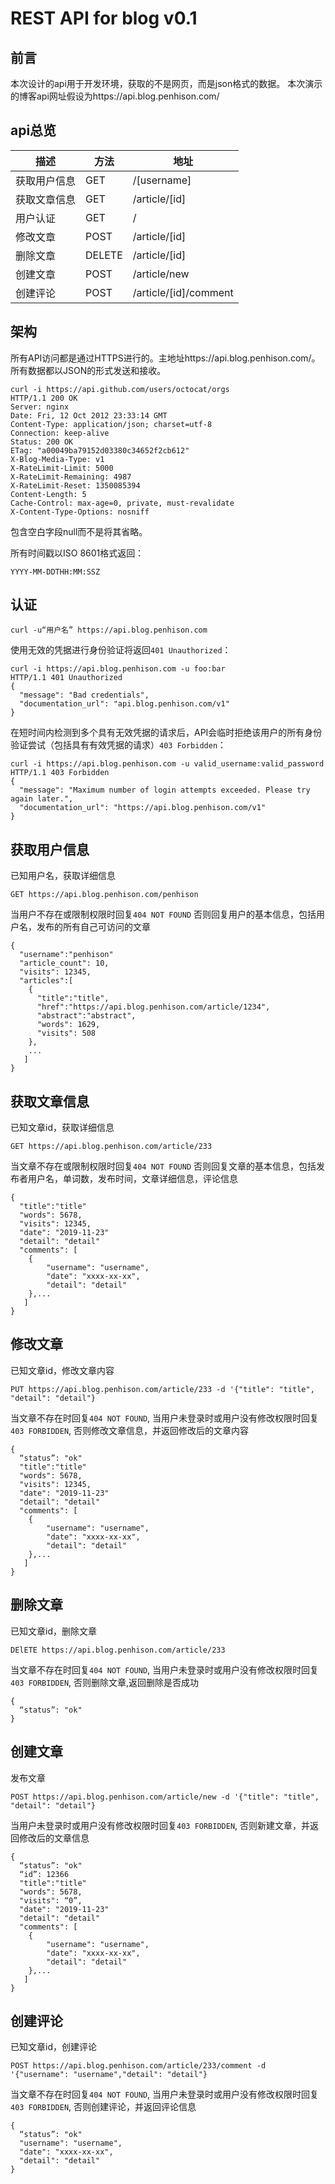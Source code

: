 # REST API for blog v0.1

## 前言
本次设计的api用于开发环境，获取的不是网页，而是json格式的数据。
本次演示的博客api网址假设为https://api.blog.penhison.com/

## api总览
|描述|方法|地址|
|-|-|-|
|获取用户信息|GET|/[username]|
|获取文章信息|GET|/article/[id]|
|用户认证|GET|/|
|修改文章|POST|/article/[id]|
|删除文章|DELETE|/article/[id]|
|创建文章|POST|/article/new|
|创建评论|POST|/article/[id]/comment|

## 架构
所有API访问都是通过HTTPS进行的。主地址https://api.blog.penhison.com/。所有数据都以JSON的形式发送和接收。

```
curl -i https://api.github.com/users/octocat/orgs
HTTP/1.1 200 OK
Server: nginx
Date: Fri, 12 Oct 2012 23:33:14 GMT
Content-Type: application/json; charset=utf-8
Connection: keep-alive
Status: 200 OK
ETag: "a00049ba79152d03380c34652f2cb612"
X-Blog-Media-Type: v1
X-RateLimit-Limit: 5000
X-RateLimit-Remaining: 4987
X-RateLimit-Reset: 1350085394
Content-Length: 5
Cache-Control: max-age=0, private, must-revalidate
X-Content-Type-Options: nosniff
```
包含空白字段null而不是将其省略。

所有时间戳以ISO 8601格式返回：
```
YYYY-MM-DDTHH:MM:SSZ
```

## 认证
```
curl -u“用户名” https://api.blog.penhison.com
```
使用无效的凭据进行身份验证将返回`401 Unauthorized`：
```
curl -i https://api.blog.penhison.com -u foo:bar
HTTP/1.1 401 Unauthorized
{
  "message": "Bad credentials",
  "documentation_url": "api.blog.penhison.com/v1"
}
```


在短时间内检测到多个具有无效凭据的请求后，API会临时拒绝该用户的所有身份验证尝试（包括具有有效凭据的请求）`403 Forbidden`：
```
curl -i https://api.blog.penhison.com -u valid_username:valid_password
HTTP/1.1 403 Forbidden
{
  "message": "Maximum number of login attempts exceeded. Please try again later.",
  "documentation_url": "https://api.blog.penhison.com/v1"
}
```

## 获取用户信息
已知用户名，获取详细信息
```
GET https://api.blog.penhison.com/penhison
```
当用户不存在或限制权限时回复`404 NOT FOUND`
否则回复用户的基本信息，包括用户名，发布的所有自己可访问的文章
```
{
  "username":"penhison"
  "article_count": 10,
  "visits": 12345,
  "articles":[
    {
      "title":"title",
      "href":"https://api.blog.penhison.com/article/1234",
      "abstract":"abstract",
      "words": 1629,
      "visits": 508
    },
	...
   ]
}

```

## 获取文章信息
已知文章id，获取详细信息
```
GET https://api.blog.penhison.com/article/233
```
当文章不存在或限制权限时回复`404 NOT FOUND`
否则回复文章的基本信息，包括发布者用户名，单词数，发布时间，文章详细信息，评论信息
```
{
  "title":"title"
  "words": 5678,
  "visits": 12345,
  "date": "2019-11-23"
  "detail": "detail"
  "comments": [
	{
		"username": "username",
		"date": "xxxx-xx-xx",
		"detail": "detail"
	},...
   ]
}

```

## 修改文章
已知文章id，修改文章内容
```
PUT https://api.blog.penhison.com/article/233 -d '{"title": "title", "detail": "detail"}
```
当文章不存在时回复`404 NOT FOUND`,
当用户未登录时或用户没有修改权限时回复`403 FORBIDDEN`,
否则修改文章信息，并返回修改后的文章内容
```
{
  “status”: "ok"
  "title":"title"
  "words": 5678,
  "visits": 12345,
  "date": "2019-11-23"
  "detail": "detail"
  "comments": [
	{
		"username": "username",
		"date": "xxxx-xx-xx",
		"detail": "detail"
	},...
   ]
}

```

## 删除文章
已知文章id，删除文章
```
DElETE https://api.blog.penhison.com/article/233
```
当文章不存在时回复`404 NOT FOUND`,
当用户未登录时或用户没有修改权限时回复`403 FORBIDDEN`,
否则删除文章,返回删除是否成功
```
{
  “status”: "ok"
}

```

## 创建文章
发布文章
```
POST https://api.blog.penhison.com/article/new -d '{"title": "title", "detail": "detail"}
```
当用户未登录时或用户没有修改权限时回复`403 FORBIDDEN`,
否则新建文章，并返回修改后的文章信息
```
{
  “status”: "ok"
  “id”: 12366
  "title":"title"
  "words": 5678,
  "visits": “0”,
  "date": "2019-11-23"
  "detail": "detail"
  "comments": [
	{
		"username": "username",
		"date": "xxxx-xx-xx",
		"detail": "detail"
	},...
   ]
}

```

## 创建评论
已知文章id，创建评论
```
POST https://api.blog.penhison.com/article/233/comment -d '{"username": "username","detail": "detail"}
```
当文章不存在时回复`404 NOT FOUND`,
当用户未登录时或用户没有修改权限时回复`403 FORBIDDEN`,
否则创建评论，并返回评论信息
```
{
  “status”: "ok"
  "username": "username",
  "date": "xxxx-xx-xx",
  "detail": "detail"
}

```